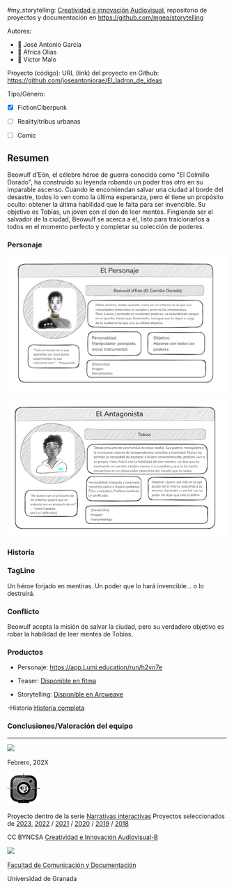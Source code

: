 
#my_storytelling: 
 [Creatividad e innovación Audiovisual](https://www.ugr.es/estudiantes/grados/grado-comunicacion-audiovisual/creacion-difusion-nuevos-contenidos-audiovis), repositorio de proyectos y documentación en https://github.com/mgea/storytelling


Autores:  
<!---
Incluir lista de personas del grupo 
Se puede añadir enlace a página personal de github o lo que se quiera...(optativo)
-->

- :chicken: José Antonio García
- :octopus: Africa Olías
- :wolf: Victor Malo


Proyecto (código): 
URL (link) del proyecto en Github: https://github.com/joseantoniorae/El_ladron_de_ideas


Tipo/Género:  
- [x] FictionCiberpunk  
- [ ] Reality/tribus urbanas  
- [ ] Comic



## Resumen
Beowulf d'Eón, el célebre héroe de guerra conocido como "El Colmillo Dorado", ha construido su leyenda robando un poder tras otro en su imparable ascenso. Cuando le encomiendan salvar una ciudad al borde del desastre, todos lo ven como la última esperanza, pero él tiene un propósito oculto: obtener la última habilidad que le falta para ser invencible. Su objetivo es Tobías, un joven con el don de leer mentes. Fingiendo ser el salvador de la ciudad, Beowulf se acerca a él, listo para traicionarlos a todos en el momento perfecto y completar su colección de poderes.

### Personaje

![download](https://github.com/joseantoniorae/El_ladron_de_ideas/blob/main/Beowulf_Ficha.jpeg)

![download](https://github.com/joseantoniorae/El_ladron_de_ideas/blob/main/Tobias_Ficha.png)

### Historia


### TagLine
Un héroe forjado en mentiras. Un poder que lo hará invencible… o lo destruirá.

### Conflicto 
Beowulf acepta la misión de salvar la ciudad, pero su verdadero objetivo es robar la habilidad de leer mentes de Tobías.

### Productos

- Personaje: https://app.Lumi.education/run/h2vn7e

- Teaser:   [Disponible en fitma](https://www.figma.com/proto/CvHU424DJU0C403t9WDl6W/Beowulf-D-Eon?node-id=112-593&p=f&t=dbjpq9PSt0E75cjZ-1&scaling=scale-down&content-scaling=fixed&page-id=0%3A1&starting-point-node-id=112%3A593
)

- Storytelling: [Disponible en Arcweave](https://arcweave.com/app/project/kM6NYxWEm3)


-Historia:[Historia completa]()




### Conclusiones/Valoración del equipo






------
![](https://upload.wikimedia.org/wikipedia/commons/thumb/6/62/CC-BY-SA-Andere_Wikis_%28v%29.svg/200px-CC-BY-SA-Andere_Wikis_%28v%29.svg.png)

<!---
Lista completa de emojis de markDown - https://gist.github.com/rxaviers/7360908) 
-->

Febrero, 202X

![](https://github.com/mgea/CRIAv/blob/main/logo_criav75.png)

Proyecto dentro de la serie [Narrativas interactivas](https://github.com/mgea/storytelling/blob/master/What_is_a_digital_storytelling.md) 
Proyectos seleccionados de [2023](https://github.com/mgea/storytelling/tree/master/2023), [2022](https://github.com/mgea/storytelling/blob/master/2022/readme.md) / [2021](https://github.com/mgea/storytelling/blob/master/2021/readme.md) / [2020](https://github.com/mgea/storytelling/blob/master/2020/readme.md)  / 
[2019](https://github.com/mgea/storytelling/blob/master/2019/readme.md) / [2018](https://github.com/mgea/storytelling/blob/master/2018/readme.md) 

CC BYNCSA [Creatividad e Innovación Audiovisual-B](https://github.com/mgea/criav/)

<img src="https://mirrors.creativecommons.org/presskit/buttons/88x31/png/by-nc-sa.png"  width="75" > 

[Facultad de Comunicación y Documentación](http://fcd.ugr.es)

Universidad de Granada
